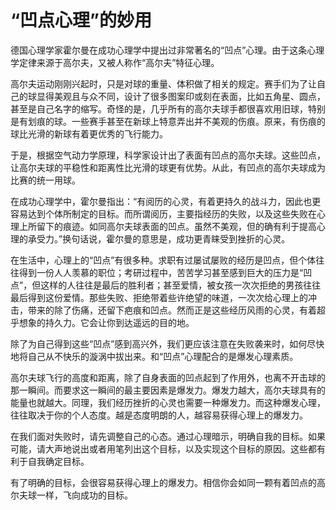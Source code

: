 # “凹点心理”的妙用

德国心理学家霍尔曼在成功心理学中提出过非常著名的“凹点”心理。由于这条心理学定律来源于高尔夫，又被人称作“高尔夫”特征心理。 

高尔夫运动刚刚兴起时，只是对球的重量、体积做了相关的规定。赛手们为了让自己的球显得美观且与众不同，设计了很多图案印或刻在表面，比如五角星、圆点，甚至是自己名字的缩写。奇怪的是，几乎所有的高尔夫球手都很喜欢用旧球，特别是有划痕的球。一些赛手甚至在新球上特意弄出并不美观的伤痕。原来，有伤痕的球比光滑的新球有着更优秀的飞行能力。  

于是，根据空气动力学原理，科学家设计出了表面有凹点的高尔夫球。这些凹点，让高尔夫球的平稳性和距离性比光滑的球更有优势。从此，有凹点的高尔夫球成为比赛的统一用球。  

在成功心理学中，霍尔曼指出：“有阅历的心灵，有着更持久的战斗力，因此也更容易达到个体所制定的目标。而所谓阅历，主要指经历的失败，以及这些失败在心理上所留下的痕迹。如同高尔夫球表面的凹点。虽然不美观，但的确有利于提高心理的承受力。”换句话说，霍尔曼的意思是，成功更青睐受到挫折的心灵。  

在生活中，心理上的“凹点”有很多种。求职有过屡试屡败的经历是凹点，但个体往往得到一份人人羡慕的职位；考研过程中，苦苦学习甚至感到巨大的压力是“凹点”，但这样的人往往是最后的胜利者；甚至爱情，被女孩一次次拒绝的男孩往往最后得到这份爱情。那些失败、拒绝带着些许绝望的味道，一次次给心理上的冲击，带来的除了伤痛，还留下疤痕和凹点。然而正是这些经历风雨的心灵，有着超乎想象的持久力。它会让你到达遥远的目的地。  

除了为自己得到这些“凹点”感到高兴外，我们更应该注意在失败袭来时，如何尽快地将自己从不快乐的漩涡中拔出来。和“凹点”心理配合的是爆发心理素质。  

高尔夫球飞行的高度和距离，除了自身表面的凹点起到了作用外，也离不开击球的那一瞬间。而要求这一瞬间的最主要因素是爆发力。爆发力越大，高尔夫球具有的能量也就越大。同理，我们经历挫折的心灵也需要一种爆发力。而这种爆发心理，往往取决于你的个人态度。越是态度明朗的人，越容易获得心理上的爆发力。  

在我们面对失败时，请先调整自己的心态。通过心理暗示，明确自我的目标。如果可能，请大声地说出或者用笔列出这个目标，以及实现这个目标的原因。这些都有利于自我确定目标。  

有了明确的目标，会很容易获得心理上的爆发力。相信你会如同一颗有着凹点的高尔夫球一样，飞向成功的目标。
  